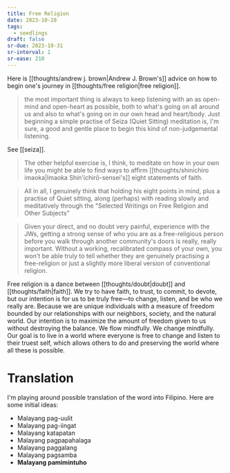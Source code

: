 ```yaml
---
title: Free Religion
date: 2023-10-28
tags:
  - seedlings
draft: false
sr-due: 2023-10-31
sr-interval: 1
sr-ease: 210
---
```

Here is [[thoughts/andrew j. brown|Andrew J. Brown's]] advice on how to begin one's journey in [[thoughts/free religion|free religion]].

>the most important thing is always to keep listening with an as open-mind and open-heart as possible, both to what's going on all around us and also to what's going on in our own head and heart/body. Just beginning a simple practise of Seiza (Quiet Sitting) meditation is, I'm sure, a good and gentle place to begin this kind of non-judgemental listening.

See [[seiza]].

>The other helpful exercise is, I think, to meditate on how in your own life you might be able to find ways to affirm [[thoughts/shinichiro imaoka|Imaoka Shin'ichirō-sensei's]] eight statements of faith.

>All in all, I genuinely think that holding his eight points in mind, plus a practise of Quiet sitting, along (perhaps) with reading slowly and meditatively through the "Selected Writings on Free Religion and Other Subjects"

>Given your direct, and no doubt very painful, experience with the JWs, getting a strong sense of who you are as a free-religious person before you walk through another community's doors is really, really important. Without a working, recalibrated compass of your own, you won't be able truly to tell whether they are genuinely practising a free-religion or just a slightly more liberal version of conventional religion.

Free religion is a dance between [[thoughts/doubt|doubt]] and [[thoughts/faith|faith]]. We try to have faith, to trust, to commit, to devote, but our intention is for us to be truly free—to change, listen, and be who we really are. Because we are unique individuals with a measure of freedom bounded by our relationships with our neighbors, society, and the natural world. Our intention is to maximize the amount of freedom given to us without destroying the balance. We flow mindfully. We change mindfully. Our goal is to live in a world where everyone is free to change and listen to their truest self, which allows others to do and preserving the world where all these is possible.

# Translation

I'm playing around possible translation of the word into Filipino. Here are some initial ideas:

- Malayang pag-uulit
- Malayang pag-iingat
- Malayang katapatan
- Malayang pagpapahalaga
- Malayang paggalang
- Malayang pagsamba
- **Malayang pamimintuho**